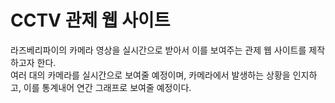 # CCTV 관제 웹 사이트

라즈베리파이의 카메라 영상을 실시간으로 받아서 이를 보여주는 관제 웹 사이트를 제작하고자 한다.<br>
여러 대의 카메라를 실시간으로 보여줄 예정이며, 카메라에서 발생하는 상황을 인지하고, 이를 통계내어 연간 그래프로 보여줄 예정이다.

